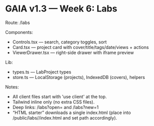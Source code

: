# GAIA v1.3 — Week 6: Labs
Route: /labs

Components:
- Controls.tsx — search, category toggles, sort
- Card.tsx — project card with cover/title/tags/date/views + actions
- ViewerDrawer.tsx — right-side drawer with iframe preview

Lib:
- types.ts — LabProject types
- store.ts — LocalStorage (projects), IndexedDB (covers), helpers

Notes:
- All client files start with 'use client' at the top.
- Tailwind inline only (no extra CSS files).
- Deep links: /labs?open=<slug> and /labs?new=1
- “HTML starter” downloads a single index.html (place into /public/labs/<slug>/index.html and set path accordingly).
